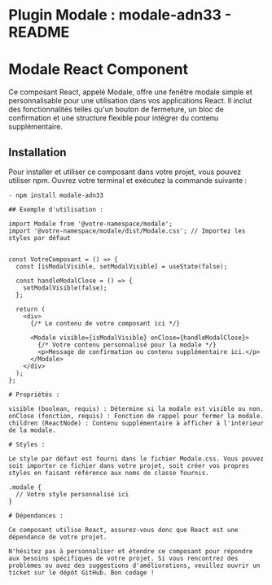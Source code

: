 # Plugin Modale : modale-adn33 - README

# Modale React Component

Ce composant React, appelé Modale, offre une fenêtre modale simple et personnalisable pour une utilisation dans vos applications React. Il inclut des fonctionnalités telles qu'un bouton de fermeture, un bloc de confirmation et une structure flexible pour intégrer du contenu supplémentaire.

## Installation

Pour installer et utiliser ce composant dans votre projet, vous pouvez utiliser npm. Ouvrez votre terminal et exécutez la commande suivante :

```terminale :
- npm install modale-adn33

## Exemple d'utilisation :

import Modale from '@votre-namespace/modale';
import '@votre-namespace/modale/dist/Modale.css'; // Importez les styles par défaut


const VotreComposant = () => {
  const [isModalVisible, setModalVisible] = useState(false);

  const handleModalClose = () => {
    setModalVisible(false);
  };

  return (
    <div>
      {/* Le contenu de votre composant ici */}
      
      <Modale visible={isModalVisible} onClose={handleModalClose}>
        {/* Votre contenu personnalisé pour la modale */}
        <p>Message de confirmation ou contenu supplémentaire ici.</p>
      </Modale>
    </div>
  );
};

# Propriétés :

visible (boolean, requis) : Détermine si la modale est visible ou non.
onClose (fonction, requis) : Fonction de rappel pour fermer la modale.
children (ReactNode) : Contenu supplémentaire à afficher à l'intérieur de la modale.

# Styles :

Le style par défaut est fourni dans le fichier Modale.css. Vous pouvez soit importer ce fichier dans votre projet, soit créer vos propres styles en faisant référence aux noms de classe fournis.

.modale {
  // Votre style personnalisé ici
}

# Dépendances :

Ce composant utilise React, assurez-vous donc que React est une dépendance de votre projet.

N'hésitez pas à personnaliser et étendre ce composant pour répondre aux besoins spécifiques de votre projet. Si vous rencontrez des problèmes ou avez des suggestions d'améliorations, veuillez ouvrir un ticket sur le dépôt GitHub. Bon codage !